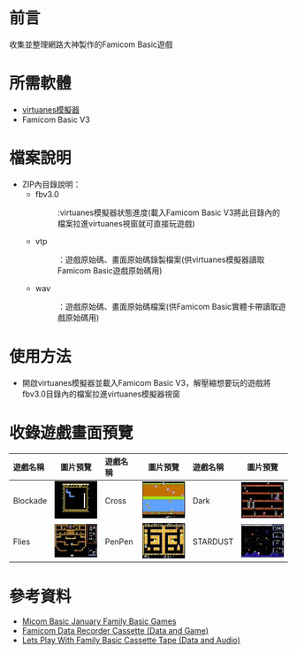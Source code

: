 # 前言
收集並整理網路大神製作的Famicom Basic遊戲

# 所需軟體
* [virtuanes模擬器](http://virtuanes.s1.xrea.com/vnes_dl.php)
* Famicom Basic V3

# 檔案說明
* ZIP內目錄說明：
  * fbv3.0 <DIR>:virtuanes模擬器狀態進度(載入Famicom Basic V3將此目錄內的檔案拉進virtuanes視窗就可直接玩遊戲)
  * vtp <DIR>：遊戲原始碼、畫面原始碼錄製檔案(供virtuanes模擬器讀取Famicom Basic遊戲原始碼用)
  * wav <DIR>：遊戲原始碼、畫面原始碼檔案(供Famicom Basic實體卡帶讀取遊戲原始碼用)

# 使用方法
* 開啟virtuanes模擬器並載入Famicom Basic V3，解壓縮想要玩的遊戲將fbv3.0目錄內的檔案拉進virtuanes模擬器視窗

# 收錄遊戲畫面預覽
| 遊戲名稱 | 圖片預覽 | 遊戲名稱 | 圖片預覽 | 遊戲名稱 | 圖片預覽 |
|:------|:----:|:------|:----:|:------|:----:|
| Blockade | ![alt Cross](preview/Blockade.jpg "Blockade") | Cross | ![alt Cross](https://github.com/channel2007/FamicomBasicGame/blob/master/preview/Cross.jpg "Cross") | Dark | ![alt Dark](https://github.com/channel2007/FamicomBasicGame/blob/master/preview/Dark.jpg "Dark")
| Flies | ![alt Flies](https://github.com/channel2007/FamicomBasicGame/blob/master/preview/Flies.jpg "Flies") | PenPen | ![alt PenPen](https://github.com/channel2007/FamicomBasicGame/blob/master/preview/PenPen.jpg "PenPen") | STARDUST | ![alt STARDUST](https://github.com/channel2007/FamicomBasicGame/blob/master/preview/STARDUST.jpg "STARDUST")

# 參考資料
* [Micom Basic January Family Basic Games](https://archive.org/details/micom-basic-january-family-basic-games-ozidual/Family+Basic+Audio/Micom+Basic+1985+01+-+Stardust+BG.wav)
* [Famicom Data Recorder Cassette (Data and Game)](https://archive.org/details/famicom-data-recorder-tape-data-and-game-ozidual)
* [Lets Play With Family Basic Cassette Tape (Data and Audio)](https://archive.org/details/lets-play-with-family-basic-cassette-tape-data-and-audio-ozidual)

